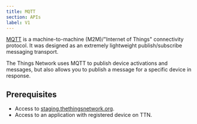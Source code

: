 ```yaml
---
title: MQTT
section: APIs
label: V1
---
```


[MQTT](http://mqtt.org) is a machine-to-machine (M2M)/"Internet of Things" connectivity protocol. It was designed as an extremely lightweight publish/subscribe messaging transport.

The Things Network uses MQTT to publish device activations and messages, but also allows you to publish a message for a specific device in response.

## Prerequisites

* Access to [staging.thethingsnetwork.org](https://staging.thethingsnetwork.org/).
* Access to an application with registered device on TTN.
